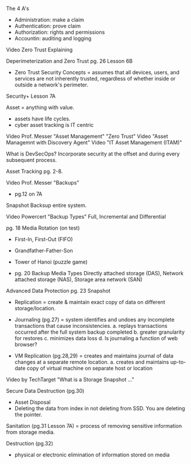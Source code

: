 The 4 A's
- Administration: make a claim
- Authentication: prove claim
- Authorization: rights and permissions
- Accountin: auditing and logging

Video Zero Trust Explaining

Deperimeterization and Zero Trust pg. 26 Lesson 6B

- Zero Trust Security Concepts = assumes that all devices, users, and services are not inherently trusted, regardless of whether inside or outside a network's perimeter.

Security+ Lesson 7A

Asset = anything with value.
- assets have life cycles.
- cyber asset tracking is IT centric

Video Prof. Messer "Asset Management" "Zero Trust"
Video "Asset Managemnt with Discovery Agent"
Video "IT Asset Management (ITAM)"

What is DevSecOps? Incorporate security at the offset and during every subsequent process.

Asset Tracking pg. 2-8.

Video Prof. Messer "Backups" 
- pg.12 on 7A

Snapshot Backsup entire system.

Video Powercert "Backup Types" Full, Incremental and Differential

pg. 18 Media Rotation (on test)
- First-In, First-Out (FIFO)
- Grandfather-Father-Son
- Tower of Hanoi (puzzle game)

- pg. 20 Backup Media Types
  Directly attached storage (DAS), Network attached storage (NAS), Storage area network (SAN)

Advanced Data Protection pg. 23 Snapshot
  - Replication = create & maintain exact copy of data on different storage/location.
  - Journaling (pg.27) = system identifies and undoes any incomplete transactions that cause inconsistencies.
    a. replays transactions occurred after the full system backup completed
    b. greater granularity for restores
    c. minimizes data loss
    d. Is journaling a function of web browser?

  - VM Replication (pg.28,29) = creates and maintains journal of data changes at a separate remote location.
    a. creates and maintains up-to-date copy of virtual machine on separate host or location

Video by TechTarget "What is a Storage Snapshot ..."

Secure Data Destruction (pg.30)
- Asset Disposal
- Deleting the data from index in not deleting from SSD. You are deleting the pointer.

Sanitation (pg.31 Lesson 7A) = process of removing sensitive information from storage media.

Destruction (pg.32)
- physical or electronic elimination of information stored on media


